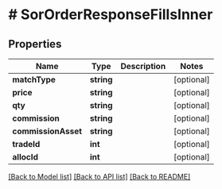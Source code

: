 # # SorOrderResponseFillsInner

## Properties

Name | Type | Description | Notes
------------ | ------------- | ------------- | -------------
**matchType** | **string** |  | [optional]
**price** | **string** |  | [optional]
**qty** | **string** |  | [optional]
**commission** | **string** |  | [optional]
**commissionAsset** | **string** |  | [optional]
**tradeId** | **int** |  | [optional]
**allocId** | **int** |  | [optional]

[[Back to Model list]](../../README.md#models) [[Back to API list]](../../README.md#endpoints) [[Back to README]](../../README.md)
